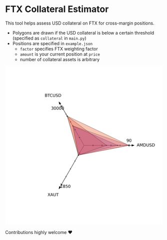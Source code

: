 # FTX Collateral Estimator

This tool helps assess USD collateral on FTX for cross-margin positions.

* Polygons are drawn if the USD collateral is below a certain threshold (specified as `collateral` in `main.py`)
* Positions are specified in `example.json`
    * `factor` specifies FTX weighting factor
    * `amount` is your current position at `price`
    * number of collateral assets is arbitrary

![Example Collateral Position](plot.png)

Contributions highly welcome ❤️️